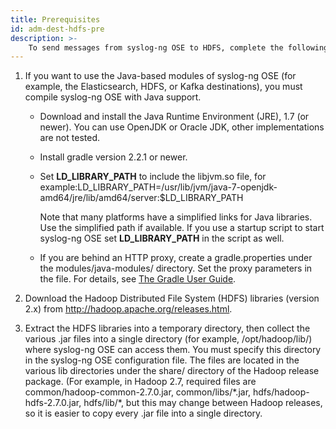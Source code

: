 ```yaml
---
title: Prerequisites
id: adm-dest-hdfs-pre
description: >-
    To send messages from syslog-ng OSE to HDFS, complete the following steps.
---
```


1. If you want to use the Java-based modules of syslog-ng OSE (for
    example, the Elasticsearch, HDFS, or Kafka destinations), you must
    compile syslog-ng OSE with Java support.

    - Download and install the Java Runtime Environment (JRE), 1.7 (or
        newer). You can use OpenJDK or Oracle JDK, other implementations
        are not tested.

    - Install gradle version 2.2.1 or
        newer.

    - Set **LD_LIBRARY_PATH** to include the libjvm.so file, for
        example:LD_LIBRARY_PATH=/usr/lib/jvm/java-7-openjdk-amd64/jre/lib/amd64/server:$LD_LIBRARY_PATH

        Note that many platforms have a simplified links for Java
        libraries. Use the simplified path if available. If you use a
        startup script to start syslog-ng OSE set **LD_LIBRARY_PATH**
        in the script as well.

    - If you are behind an HTTP proxy, create a gradle.properties
        under the modules/java-modules/ directory. Set the proxy
        parameters in the file. For details, see [The Gradle User
        Guide](https://docs.gradle.org/current/userguide/build_environment.html#sec:gradle_properties_and_system_properties).

2. Download the Hadoop Distributed File System (HDFS) libraries
    (version 2.x) from <http://hadoop.apache.org/releases.html>.

3. Extract the HDFS libraries into a temporary directory, then collect
    the various .jar files into a single directory (for example,
    /opt/hadoop/lib/) where syslog-ng OSE can access them. You must
    specify this directory in the syslog-ng OSE configuration file. The
    files are located in the various lib directories under the share/
    directory of the Hadoop release package. (For example, in Hadoop
    2.7, required files are common/hadoop-common-2.7.0.jar,
    common/libs/\*.jar, hdfs/hadoop-hdfs-2.7.0.jar, hdfs/lib/\*, but
    this may change between Hadoop releases, so it is easier to copy
    every .jar file into a single directory.
